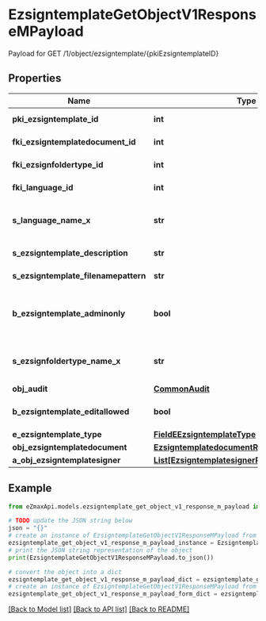 # EzsigntemplateGetObjectV1ResponseMPayload

Payload for GET /1/object/ezsigntemplate/{pkiEzsigntemplateID}

## Properties

Name | Type | Description | Notes
------------ | ------------- | ------------- | -------------
**pki_ezsigntemplate_id** | **int** | The unique ID of the Ezsigntemplate | 
**fki_ezsigntemplatedocument_id** | **int** | The unique ID of the Ezsigntemplatedocument | [optional] 
**fki_ezsignfoldertype_id** | **int** | The unique ID of the Ezsignfoldertype. | [optional] 
**fki_language_id** | **int** | The unique ID of the Language.  Valid values:  |Value|Description| |-|-| |1|French| |2|English| | 
**s_language_name_x** | **str** | The Name of the Language in the language of the requester | 
**s_ezsigntemplate_description** | **str** | The description of the Ezsigntemplate | 
**s_ezsigntemplate_filenamepattern** | **str** | The filename pattern of the Ezsigntemplate | [optional] 
**b_ezsigntemplate_adminonly** | **bool** | Whether the Ezsigntemplate can be accessed by admin users only (eUserType&#x3D;Normal) | 
**s_ezsignfoldertype_name_x** | **str** | The name of the Ezsignfoldertype in the language of the requester | [optional] 
**obj_audit** | [**CommonAudit**](CommonAudit.md) |  | 
**b_ezsigntemplate_editallowed** | **bool** | Whether the Ezsigntemplate if allowed to edit or not | 
**e_ezsigntemplate_type** | [**FieldEEzsigntemplateType**](FieldEEzsigntemplateType.md) |  | [optional] 
**obj_ezsigntemplatedocument** | [**EzsigntemplatedocumentResponse**](EzsigntemplatedocumentResponse.md) |  | [optional] 
**a_obj_ezsigntemplatesigner** | [**List[EzsigntemplatesignerResponseCompound]**](EzsigntemplatesignerResponseCompound.md) |  | 

## Example

```python
from eZmaxApi.models.ezsigntemplate_get_object_v1_response_m_payload import EzsigntemplateGetObjectV1ResponseMPayload

# TODO update the JSON string below
json = "{}"
# create an instance of EzsigntemplateGetObjectV1ResponseMPayload from a JSON string
ezsigntemplate_get_object_v1_response_m_payload_instance = EzsigntemplateGetObjectV1ResponseMPayload.from_json(json)
# print the JSON string representation of the object
print(EzsigntemplateGetObjectV1ResponseMPayload.to_json())

# convert the object into a dict
ezsigntemplate_get_object_v1_response_m_payload_dict = ezsigntemplate_get_object_v1_response_m_payload_instance.to_dict()
# create an instance of EzsigntemplateGetObjectV1ResponseMPayload from a dict
ezsigntemplate_get_object_v1_response_m_payload_form_dict = ezsigntemplate_get_object_v1_response_m_payload.from_dict(ezsigntemplate_get_object_v1_response_m_payload_dict)
```
[[Back to Model list]](../README.md#documentation-for-models) [[Back to API list]](../README.md#documentation-for-api-endpoints) [[Back to README]](../README.md)


